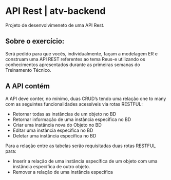 # API Rest | atv-backend

Projeto de desenvolvimeneto de uma API Rest.

## Sobre o exercício:

Será pedido para que vocês, individualmente, façam a modelagem ER e construam uma API REST referentes ao tema Reus-e utilizando os conhecimentos apresentados durante as primeiras semanas do Treinamento Técnico. 

## A API contém

A API deve conter, no mínimo, duas CRUD’s tendo uma relação one to many com as seguintes funcionalidades acessíveis via rotas RESTFUL:

- Retornar todas as instâncias de um objeto no BD
- Retornar informação de uma instância específica no BD
- Criar uma instância nova do Objeto no BD
- Editar uma instância específica no BD 
- Deletar uma instância específica no BD
  
Para a relação entre as tabelas serão requisitadas duas rotas RESTFUL para: 
- Inserir a relação de uma instância específica de um objeto com uma instância específica de outro objeto.
- Remover a relação de uma instância específica


